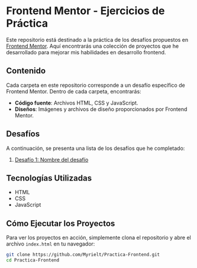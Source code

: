 # Frontend Mentor - Ejercicios de Práctica

Este repositorio está destinado a la práctica de los desafíos propuestos en [Frontend Mentor](https://www.frontendmentor.io/). Aquí encontrarás una colección de proyectos que he desarrollado para mejorar mis habilidades en desarrollo frontend.

## Contenido

Cada carpeta en este repositorio corresponde a un desafío específico de Frontend Mentor. Dentro de cada carpeta, encontrarás:

- **Código fuente**: Archivos HTML, CSS y JavaScript.
- **Diseños**: Imágenes y archivos de diseño proporcionados por Frontend Mentor.

## Desafíos

A continuación, se presenta una lista de los desafíos que he completado:

1. [Desafío 1: Nombre del desafío](qr-code-component-main)


## Tecnologías Utilizadas

- HTML
- CSS
- JavaScript

## Cómo Ejecutar los Proyectos

Para ver los proyectos en acción, simplemente clona el repositorio y abre el archivo `index.html` en tu navegador:

```bash
git clone https://github.com/Myrielt/Practica-Frontend.git
cd Practica-Frontend
